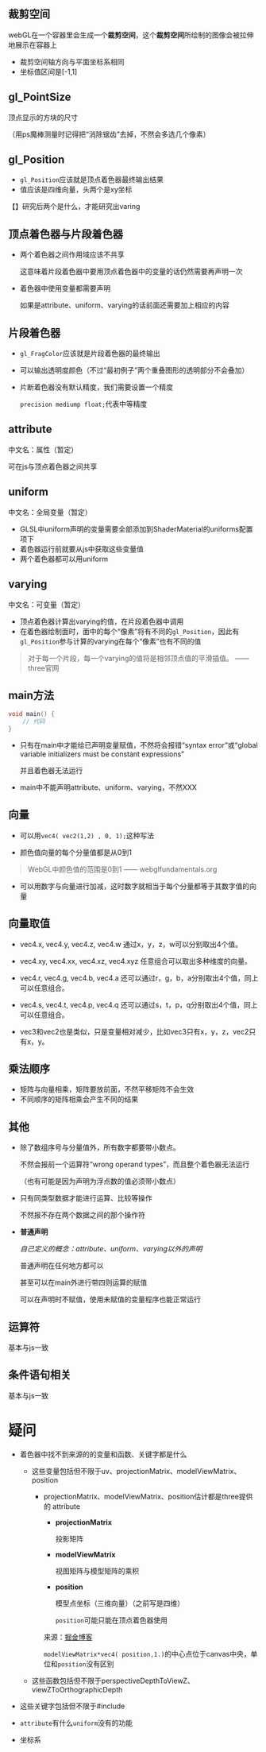 ## 裁剪空间

webGL在一个容器里会生成一个**裁剪空间**，这个**裁剪空间**所绘制的图像会被拉伸地展示在容器上

- 裁剪空间轴方向与平面坐标系相同
- 坐标值区间是[-1,1]

## gl_PointSize

顶点显示的方块的尺寸

（用ps魔棒测量时记得把“消除锯齿”去掉，不然会多选几个像素）

## gl_Position

- `gl_Position`应该就是顶点着色器最终输出结果  
- 值应该是四维向量，头两个是xy坐标 

【】研究后两个是什么，才能研究出varing


## 顶点着色器与片段着色器
- 两个着色器之间作用域应该不共享  

  这意味着片段着色器中要用顶点着色器中的变量的话仍然需要再声明一次  

- 着色器中使用变量都需要声明  

  如果是attribute、uniform、varying的话前面还需要加上相应的内容

## 片段着色器

- `gl_FragColor`应该就是片段着色器的最终输出  

- 可以输出透明度颜色（不过“最初例子”两个重叠图形的透明部分不会叠加）

- 片断着色器没有默认精度，我们需要设置一个精度  

  `precision mediump float;`代表中等精度


## attribute
中文名：属性（暂定）  

可在js与顶点着色器之间共享


## uniform
中文名：全局变量（暂定）  

- GLSL中uniform声明的变量需要全部添加到ShaderMaterial的uniforms配置项下  
- 着色器运行前就要从js中获取这些变量值  
- 两个着色器都可以用uniform


## varying
中文名：可变量（暂定）

- 顶点着色器计算出varying的值，在片段着色器中调用
- 在着色器绘制面时，面中的每个“像素”将有不同的`gl_Position`，因此有`gl_Position`参与计算的varying在每个“像素”也有不同的值

> 对于每一个片段，每一个varying的值将是相邻顶点值的平滑插值。 —— three官网

## main方法

```c
void main() {
    // 代码
}
```

- 只有在main中才能给已声明变量赋值，不然将会报错“syntax error”或“global variable initializers must be constant expressions”   

  并且着色器无法运行  

- main中不能声明attribute、uniform、varying，不然XXX  


## 向量
- 可以用`vec4( vec2(1,2) , 0, 1);`这种写法  

- 颜色值向量的每个分量值都是从0到1  

> WebGL中颜色值的范围是0到1 —— webglfundamentals.org

- 可以用数字与向量进行加减，这时数字就相当于每个分量都等于其数字值的向量

## 向量取值

- vec4.x, vec4.y, vec4.z, vec4.w 通过x，y，z，w可以分别取出4个值。

- vec4.xy, vec4.xx, vec4.xz, vec4.xyz 任意组合可以取出多种维度的向量。

- vec4.r, vec4.g, vec4.b, vec4.a 还可以通过r，g，b，a分别取出4个值，同上可以任意组合。

- vec4.s, vec4.t, vec4.p, vec4.q 还可以通过s，t，p，q分别取出4个值，同上可以任意组合。

- vec3和vec2也是类似，只是变量相对减少，比如vec3只有x，y，z，vec2只有x，y。

## 乘法顺序

- 矩阵与向量相乘，矩阵要放前面，不然平移矩阵不会生效
- 不同顺序的矩阵相乘会产生不同的结果

## 其他

- 除了数组序号与分量值外，所有数字都要带小数点。  

  不然会报前一个运算符“wrong operand types”，而且整个着色器无法运行  
  
  （也有可能是因为声明为浮点数的值必须带小数点）
  
- 只有同类型数据才能进行运算、比较等操作  

  不然报不存在两个数据之间的那个操作符

- **普通声明**  

  *自己定义的概念：attribute、uniform、varying以外的声明*

  普通声明在任何地方都可以

  甚至可以在main外进行带四则运算的赋值
  
  可以在声明时不赋值，使用未赋值的变量程序也能正常运行

## 运算符

基本与js一致

## 条件语句相关

基本与js一致


# 疑问
- 着色器中找不到来源的的变量和函数、关键字都是什么
  - 这些变量包括但不限于uv、projectionMatrix、modelViewMatrix、position
    
    - projectionMatrix、modelViewMatrix、position估计都是three提供的 attribute 
    
      - **projectionMatrix**  
    
        投影矩阵
    
      - **modelViewMatrix**  
    
        视图矩阵与模型矩阵的乘积
    
      - **position**  
    
        模型点坐标（三维向量）（之前写是四维）  
      
        `position`可能只能在顶点着色器使用
      
      来源：[掘金博客](https://juejin.im/post/5b0ace63f265da0db479270a)
      
      `modelViewMatrix*vec4( position,1.)`的中心点位于canvas中央，单位和`position`没有区别
  - 这些函数包括但不限于perspectiveDepthToViewZ、viewZToOrthographicDepth
  
- 这些关键字包括但不限于#include
  
- `attribute`有什么`uniform`没有的功能

- 坐标系